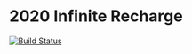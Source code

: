 # 2020 Infinite Recharge

[![Build Status](https://travis-ci.org/Team2068/2020CommandCode.svg?branch=master)](https://travis-ci.org/Team2068/2020CommandCode)

